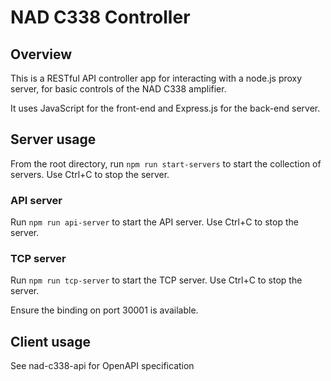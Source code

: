 # NAD C338 Controller

## Overview
This is a RESTful API controller app for interacting with a node.js proxy server, for basic controls of the NAD C338 amplifier.

It uses JavaScript for the front-end and Express.js for the back-end server.

## Server usage
From the root directory, run `npm run start-servers` to start the collection of servers. Use Ctrl+C to stop the server.

### API server
Run `npm run api-server` to start the API server. Use Ctrl+C to stop the server.

### TCP server
Run `npm run tcp-server` to start the TCP server. Use Ctrl+C to stop the server.

Ensure the binding on port 30001 is available.

## Client usage
See nad-c338-api for OpenAPI specification